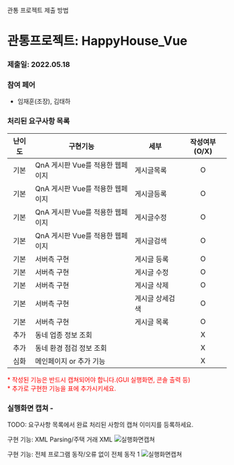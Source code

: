 관통 프로젝트 제출 방법

# 관통프로젝트: HappyHouse_Vue
### 제출일: 2022.05.18
### 참여 페어
- 임재훈(조장), 김태하

### 처리된 요구사항 목록
  
|난이도|구현기능|세부|작성여부(O/X)|
|:---:|---|---|:---:|
|기본|QnA 게시판 Vue를 적용한 웹페이지|게시글목록|O|
|기본|QnA 게시판 Vue를 적용한 웹페이지|게시글등록|O|
|기본|QnA 게시판 Vue를 적용한 웹페이지|게시글수정|O|
|기본|QnA 게시판 Vue를 적용한 웹페이지|게시글검색|O|
|기본|서버측 구현|게시글 등록|O|
|기본|서버측 구현|게시글 수정|O|
|기본|서버측 구현|게시글 삭제|O|
|기본|서버측 구현|게시글 상세검색|O|
|기본|서버측 구현|게시글 목록|O|
|추가|동네 업종 정보 조회||X|
|추가|동네 환경 점검 정보 조회||X|
|심화|메인페이지 or 추가 기능||X|

<span style="color:red">
* 작성된 기능은 반드시 캡쳐되어야 합니다.(GUI 실행화면, 콘솔 출력 등)<br>
* 추가로 구현한 기능을 표에 추가시키세요.
</span>

### 실행화면 캡쳐 - 
TODO: 요구사항 목록에서 완료 처리된 사항의 캡쳐 이미지를 등록하세요.

구현 기능: XML Parsing/주택 거래 XML
![실행화면캡쳐](./화면캡쳐/화면캡쳐_0001_주택정보_파싱.png)

구현 기능: 전체 프로그램 동작/오류 없이 전체 동작 1
![실행화면캡쳐](./화면캡쳐/화면캡쳐_Main화면.png)
